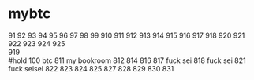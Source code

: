 # mybtc  

91  92  93  94  95  96  97  98  99  910  911  912  913 914 915 916  917  918 920  921  922   923   924   925  
919  
#hold 100   btc 811
my bookroom 812
814
816
817 fuck sei
818 fuck sei
821 fuck seisei
822
823
824
825
827
828
829
830
831   




